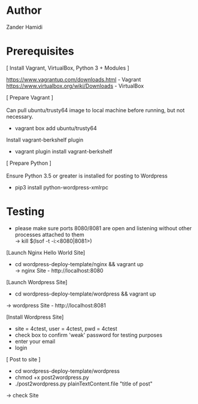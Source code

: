# Author
Zander Hamidi 

# Prerequisites

[ Install Vagrant, VirtualBox, Python 3 + Modules ]

https://www.vagrantup.com/downloads.html - Vagrant  
https://www.virtualbox.org/wiki/Downloads - VirtualBox

[ Prepare Vagrant ]<br/>  
Can pull ubuntu/trusty64 image to local machine before running, but not necessary.  
* vagrant box add ubuntu/trusty64

Install vagrant-berkshelf plugin  
* vagrant plugin install vagrant-berkshelf

[ Prepare Python ]<br/>   
Ensure Python 3.5 or greater is installed for posting to Wordpress
* pip3 install python-wordpress-xmlrpc


# Testing

* please make sure ports 8080/8081 are open and listening without other processes attached to them  
-> kill $(lsof -t -i:<8080|8081>)  

[Launch Nginx Hello World Site]    
* cd wordpress-deploy-template/nginx && vagrant up  
-> nginx Site - http://localhost:8080  

[Launch Wordpress Site]  
* cd wordpress-deploy-template/wordpress && vagrant up  

-> wordpress Site - http://localhost:8081

[Install Wordpress Site]  
- site = 4ctest, user = 4ctest, pwd = 4ctest
- check box to confirm 'weak' password for testing purposes  
- enter your email  
- login 

[ Post to site ]
* cd wordpress-deploy-template/wordpress  
* chmod +x post2wordpress.py
* ./post2wordpress.py plainTextContent.file "title of post"

-> check Site

 
